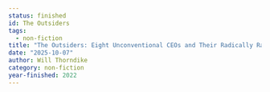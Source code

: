 ```yaml
---
status: finished
id: The Outsiders
tags:
  - non-fiction
title: "The Outsiders: Eight Unconventional CEOs and Their Radically Rational Blueprint for Success"
date: "2025-10-07"
author: Will Thorndike
category: non-fiction
year-finished: 2022
---
```

